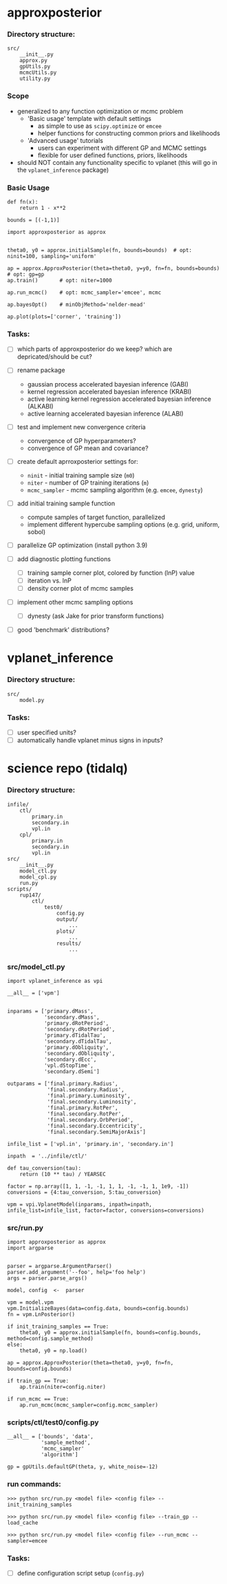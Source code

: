 # approxposterior

### Directory structure:
```
src/
    __init__.py
    approx.py
    gpUtils.py
    mcmcUtils.py
    utility.py
```

### Scope
- generalized to any function optimization or mcmc problem
    - 'Basic usage' template with default settings 
        - as simple to use as `scipy.optimize` or `emcee`
        - helper functions for constructing common priors and likelihoods
    - 'Advanced usage' tutorials 
        - users can experiment with different GP and MCMC settings
        - flexible for user defined functions, priors, likelihoods 
- should NOT contain any functionality specific to vplanet (this will go in the `vplanet_inference` package)

### Basic Usage
```
def fn(x):
    return 1 - x**2

bounds = [(-1,1)]
```
```
import approxposterior as approx


theta0, y0 = approx.initialSample(fn, bounds=bounds)  # opt: ninit=100, sampling='uniform'

ap = approx.ApproxPosterior(theta=theta0, y=y0, fn=fn, bounds=bounds)  # opt: gp=gp
ap.train()       # opt: niter=1000

ap.run_mcmc()    # opt: mcmc_sampler='emcee', mcmc

ap.bayesOpt()    # minObjMethod='nelder-mead'
```
```
ap.plot(plots=['corner', 'training'])
```

### Tasks:
- [ ] which parts of approxposterior do we keep? which are depricated/should be cut?
- [ ] rename package
    - gaussian process accelerated bayesian inference (GABI)
    - kernel regression accelerated bayesian inference (KRABI)
    - active learning kernel regression accelerated bayesian inference (ALKABI)
    - active learning accelerated bayesian inference (ALABI)
- [ ] test and implement new convergence criteria
    - convergence of GP hyperparameters?
    - convergence of GP mean and covariance? 
- [ ] create default aprroxposterior settings for:
    - `ninit` - initial training sample size (`m0`)
    - `niter` - number of GP training iterations (`m`)
    - `mcmc_sampler` - mcmc sampling algorithm (e.g. `emcee`, `dynesty`)
- [ ] add initial training sample function 
    - compute samples of target function, parallelized 
    - implement different hypercube sampling options (e.g. grid, uniform, sobol)
- [ ] parallelize GP optimization (install python 3.9)
- [ ] add diagnostic plotting functions
    - [ ] training sample corner plot, colored by function (lnP) value
    - [ ] iteration vs. lnP 
    - [ ] density corner plot of mcmc samples
- [ ] implement other mcmc sampling options
    - [ ] dynesty (ask Jake for prior transform functions)
- [ ] good 'benchmark' distributions? 


# vplanet_inference

### Directory structure:
```
src/
    model.py
```
### Tasks:
- [ ] user specified units? 
- [ ] automatically handle vplanet minus signs in inputs?

# science repo (tidalq)

### Directory structure:
```
infile/
    ctl/
        primary.in
        secondary.in
        vpl.in
    cpl/
        primary.in
        secondary.in
        vpl.in
src/
    __init__.py
    model_ctl.py
    model_cpl.py
    run.py
scripts/
    rup147/
        ctl/
            test0/
                config.py
                output/
                    ...
                plots/
                    ...
                results/
                    ...
```

### src/model_ctl.py
```
import vplanet_inference as vpi

__all__ = ['vpm']


inparams = ['primary.dMass', 
            'secondary.dMass', 
            'primary.dRotPeriod', 
            'secondary.dRotPeriod', 
            'primary.dTidalTau', 
            'secondary.dTidalTau', 
            'primary.dObliquity', 
            'secondary.dObliquity', 
            'secondary.dEcc', 
            'vpl.dStopTime',
            'secondary.dSemi']

outparams = ['final.primary.Radius', 
             'final.secondary.Radius',
             'final.primary.Luminosity', 
             'final.secondary.Luminosity',
             'final.primary.RotPer', 
             'final.secondary.RotPer',
             'final.secondary.OrbPeriod',
             'final.secondary.Eccentricity',
             'final.secondary.SemiMajorAxis']

infile_list = ['vpl.in', 'primary.in', 'secondary.in']

inpath  = '../infile/ctl/'

def tau_conversion(tau):
    return (10 ** tau) / YEARSEC

factor = np.array([1, 1, -1, -1, 1, 1, -1, -1, 1, 1e9, -1])
conversions = {4:tau_conversion, 5:tau_conversion}

vpm = vpi.VplanetModel(inparams, inpath=inpath, infile_list=infile_list, factor=factor, conversions=conversions)
```

### src/run.py
```
import approxposterior as approx
import argparse


parser = argparse.ArgumentParser()
parser.add_argument('--foo', help='foo help')
args = parser.parse_args()

model, config  <-  parser

vpm = model.vpm
vpm.InitializeBayes(data=config.data, bounds=config.bounds)
fn = vpm.LnPosterior()

if init_training_samples == True:
    theta0, y0 = approx.initialSample(fn, bounds=config.bounds, method=config.sample_method)
else:
    theta0, y0 = np.load()

ap = approx.ApproxPosterior(theta=theta0, y=y0, fn=fn, bounds=config.bounds)

if train_gp == True:
    ap.train(niter=config.niter)

if run_mcmc == True:
    ap.run_mcmc(mcmc_sampler=config.mcmc_sampler)
```

### scripts/ctl/test0/config.py

```
__all__ = ['bounds', 'data', 
           'sample_method', 
           'mcmc_sampler'
           'algorithm']

gp = gpUtils.defaultGP(theta, y, white_noise=-12)
```


### run commands:

```
>>> python src/run.py <model file> <config file> --init_training_samples
```
```
>>> python src/run.py <model file> <config file> --train_gp --load_cache
```
```
>>> python src/run.py <model file> <config file> --run_mcmc --sampler=emcee
```

### Tasks:
- [ ] define configuration script setup (`config.py`) 